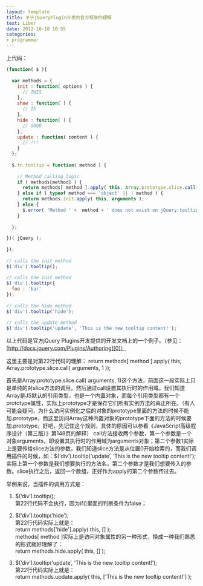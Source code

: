 ```yaml
---
layout: template
title: 关于jQueryPlugin开发的官方框架的理解
text: Liber
date: 2012-10-10 10:55
categories:
- programmer
---
```

上代码：  

~~~ javascript
(function( $ ){
 
  var methods = {
    init : function( options ) { 
      // THIS 
    },
    show : function( ) {
      // IS
    },
    hide : function( ) { 
      // GOOD
    },
    update : function( content ) { 
      // !!! 
    }
  };
 
  $.fn.tooltip = function( method ) {
     
    // Method calling logic
    if ( methods[method] ) {
      return methods[ method ].apply( this, Array.prototype.slice.call( arguments, 1 ));
    } else if ( typeof method === 'object' || ! method ) {
      return methods.init.apply( this, arguments );
    } else {
      $.error( 'Method ' +  method + ' does not exist on jQuery.tooltip' );
    }    
   
  };
 
})( jQuery );
 
});
 
// calls the init method
$('div').tooltip(); 
 
// calls the init method
$('div').tooltip({
  foo : 'bar'
});
 
// calls the hide method
$('div').tooltip('hide'); 
 
// calls the update method
$('div').tooltip('update', 'This is the new tooltip content!'); 
~~~
  
以上代码是官方jQuery Plugins开发提供的开发文档上的一个例子。（参见：[http://docs.jquery.com/Plugins/Authoring][0]）  

[0]: http://docs.jquery.com/Plugins/Authoring

这里主要是对第22行代码的理解：
return methods[ method ].apply( this, Array.prototype.slice.call( arguments, 1 ));

首先是Array.prototype.slice.call( arguments, 1)这个方法，前面这一段实际上只是单纯的对slice方法的调用，然后通过call设置其执行时的作用域。我们知道Array是JS默认的引用类型，也是一个内置对象，而每个引用类型都有一个prototype属性，实际上prototype才是保存它们所有实例方法的真正所在。（有人可能会疑问，为什么访问实例化之后的对象的prototype里面的方法的时候不能加.prototype，而这里访问Array这种内置对象的prototype下面的方法的时候要加.prototype。好吧，先记住这个规则，具体的原因可以参看《JavaScript高级程序设计（第三版）》第148页的解释）
call方法接收两个参数，第一个参数是一个对象arguments，即设置其执行时的作用域为arguments对象；第二个参数1实际上是要传给slice方法的参数，我们知道slice方法是从位置0开始检索的，而我们调用插件的时候，如：$(‘div’).tooltip(‘update’, ‘This is the new tooltip content!’); 实际上第一个参数是我们想要执行的方法名，第二个参数才是我们想要传入的参数。slice执行之后，返回一个数组，正好作为apply的第二个参数传过去。  

举例来说，当插件的调用方式是：  
1. $(‘div’).tooltip();  
第22行代码不会执行，因为if()里面的判断条件为false；  

2. $(‘div’).tooltip(‘hide’);  
第22行代码实际上就是：  
return methods['hide'].apply( this, [] );  
methods[ method ]实际上是访问对象属性的另一种形式，换成一种我们熟悉的形式就好理解了：  
return methods.hide.apply( this, [] );  

3. $(‘div’).tooltip(‘update’, ‘This is the new tooltip content!’);  
第22行代码实际上就是：  
return methods.update.apply( this, ['This is the new tooltip content!'] );  
